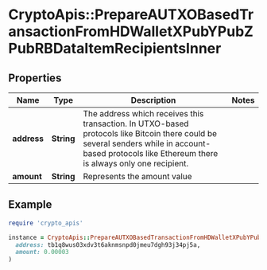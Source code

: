 # CryptoApis::PrepareAUTXOBasedTransactionFromHDWalletXPubYPubZPubRBDataItemRecipientsInner

## Properties

| Name | Type | Description | Notes |
| ---- | ---- | ----------- | ----- |
| **address** | **String** | The address which receives this transaction. In UTXO-based protocols like Bitcoin there could be several senders while in account-based protocols like Ethereum there is always only one recipient. |  |
| **amount** | **String** | Represents the amount value |  |

## Example

```ruby
require 'crypto_apis'

instance = CryptoApis::PrepareAUTXOBasedTransactionFromHDWalletXPubYPubZPubRBDataItemRecipientsInner.new(
  address: tb1q8wus03xdv3t6aknmsnpd0jmeu7dgh93j34pj5a,
  amount: 0.00003
)
```

